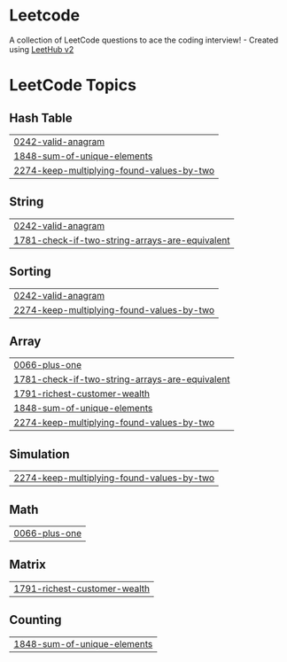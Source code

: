 # Leetcode
A collection of LeetCode questions to ace the coding interview! - Created using [LeetHub v2](https://github.com/arunbhardwaj/LeetHub-2.0)

<!---LeetCode Topics Start-->
# LeetCode Topics
## Hash Table
|  |
| ------- |
| [0242-valid-anagram](https://github.com/MUHAMMEDSHAHIL07/Leetcode/tree/master/0242-valid-anagram) |
| [1848-sum-of-unique-elements](https://github.com/MUHAMMEDSHAHIL07/Leetcode/tree/master/1848-sum-of-unique-elements) |
| [2274-keep-multiplying-found-values-by-two](https://github.com/MUHAMMEDSHAHIL07/Leetcode/tree/master/2274-keep-multiplying-found-values-by-two) |
## String
|  |
| ------- |
| [0242-valid-anagram](https://github.com/MUHAMMEDSHAHIL07/Leetcode/tree/master/0242-valid-anagram) |
| [1781-check-if-two-string-arrays-are-equivalent](https://github.com/MUHAMMEDSHAHIL07/Leetcode/tree/master/1781-check-if-two-string-arrays-are-equivalent) |
## Sorting
|  |
| ------- |
| [0242-valid-anagram](https://github.com/MUHAMMEDSHAHIL07/Leetcode/tree/master/0242-valid-anagram) |
| [2274-keep-multiplying-found-values-by-two](https://github.com/MUHAMMEDSHAHIL07/Leetcode/tree/master/2274-keep-multiplying-found-values-by-two) |
## Array
|  |
| ------- |
| [0066-plus-one](https://github.com/MUHAMMEDSHAHIL07/Leetcode/tree/master/0066-plus-one) |
| [1781-check-if-two-string-arrays-are-equivalent](https://github.com/MUHAMMEDSHAHIL07/Leetcode/tree/master/1781-check-if-two-string-arrays-are-equivalent) |
| [1791-richest-customer-wealth](https://github.com/MUHAMMEDSHAHIL07/Leetcode/tree/master/1791-richest-customer-wealth) |
| [1848-sum-of-unique-elements](https://github.com/MUHAMMEDSHAHIL07/Leetcode/tree/master/1848-sum-of-unique-elements) |
| [2274-keep-multiplying-found-values-by-two](https://github.com/MUHAMMEDSHAHIL07/Leetcode/tree/master/2274-keep-multiplying-found-values-by-two) |
## Simulation
|  |
| ------- |
| [2274-keep-multiplying-found-values-by-two](https://github.com/MUHAMMEDSHAHIL07/Leetcode/tree/master/2274-keep-multiplying-found-values-by-two) |
## Math
|  |
| ------- |
| [0066-plus-one](https://github.com/MUHAMMEDSHAHIL07/Leetcode/tree/master/0066-plus-one) |
## Matrix
|  |
| ------- |
| [1791-richest-customer-wealth](https://github.com/MUHAMMEDSHAHIL07/Leetcode/tree/master/1791-richest-customer-wealth) |
## Counting
|  |
| ------- |
| [1848-sum-of-unique-elements](https://github.com/MUHAMMEDSHAHIL07/Leetcode/tree/master/1848-sum-of-unique-elements) |
<!---LeetCode Topics End-->